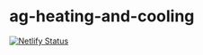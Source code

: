 # ag-heating-and-cooling

[![Netlify Status](https://api.netlify.com/api/v1/badges/979c29b4-8c9f-4d5b-b530-e7c635f027da/deploy-status)](https://app.netlify.com/sites/agheatingandcooling/deploys)